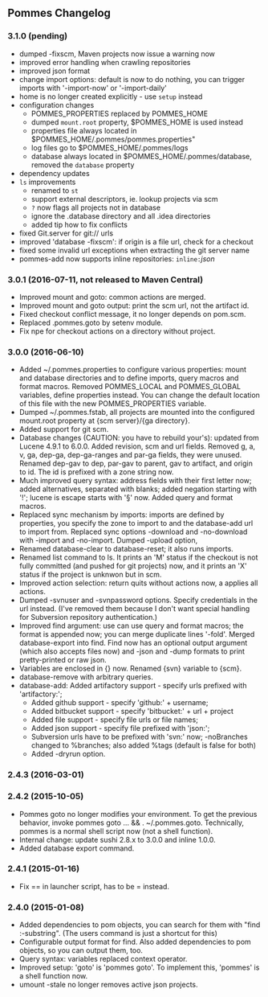 ## Pommes Changelog

### 3.1.0 (pending)

* dumped -fixscm, Maven projects now issue a warning now
* improved error handling when crawling repositories
* improved json format
* change import options: default is now to do nothing, you can trigger imports with '-import-now' or '-import-daily'
* home is no longer created explicitly - use `setup` instead
* configuration changes
  * POMMES_PROPERTIES replaced by POMMES_HOME
  * dumped `mount.root` property, $POMMES_HOME is used instead
  * properties file always located in $POMMES_HOME/.pommes/pommes.properties"
  * log files go to $POMMES_HOME/.pommes/logs
  * database always located in $POMMES_HOME/.pommes/database, removed the `database` property
* dependency updates
* `ls` improvements
  * renamed to `st`
  * support external descriptors, ie. lookup projects via scm
  * `?` now flags all projects not in database
  * ignore the .database directory and all .idea directories
  * added tip how to fix conflicts
* fixed Git.server for git:// urls
* improved 'database -fixscm': if origin is a file url, check for a checkout
* fixed some invalid url exceptions when extracting the git server name
* pommes-add now supports inline repositories: `inline:`*json*


### 3.0.1 (2016-07-11, not released to Maven Central)

* Improved mount and goto: common actions are merged.
* Improved mount and goto output: print the scm url, not the artifact id.
* Fixed checkout conflict message, it no longer depends on pom.scm.
* Replaced .pommes.goto by setenv module. 
* Fix npe for checkout actions on a directory without project.


### 3.0.0 (2016-06-10)

* Added ~/.pommes.properties to configure various properties: mount and database directories and to define imports, query macros and format macros.
  Removed POMMES_LOCAL and POMMES_GLOBAL variables, define properties instead. You can change the default location of this file with the new
  POMMES_PROPERTIES variable.
* Dumped ~/.pommes.fstab, all projects are mounted into the configured mount.root property at {scm server}/{ga directory}.
* Added support for git scm.
* Database changes (CAUTION: you have to rebuild your's): updated from Lucene 4.9.1 to 6.0.0. Added revision, scm and url fields.
  Removed g, a, v, ga, dep-ga, dep-ga-ranges and par-ga fields, they were unused. Renamed dep-gav to dep, par-gav to parent,
  gav to artifact, and origin to id. The id is prefixed with a zone string now.
* Much improved query syntax: address fields with their first letter now; added alternatives, separated with blanks;
  added negation starting with '!'; lucene is escape starts with '§' now.
  Added query and format macros.
* Replaced sync mechanism by imports: imports are defined by properties, you specify the zone to import to and the database-add url
  to import from. Replaced sync options -download and -no-download with -import and -no-import. Dumped -upload option,
* Renamed database-clear to database-reset; it also runs imports.
* Renamed list command to ls. It prints an 'M' status if the checkout is not fully committed
  (and pushed for git projects) now, and it prints an 'X' status if the project is unknwon but in scm.
* Improved action selection: return quits without actions now, a applies all actions.
* Dumped -svnuser and -svnpassword options. Specify credentials in the url instead.
  (I've removed them because I don't want special handling for Subversion repository authentication.)
* Improved find argument: use can use query and format macros; the format is appended now; you can merge duplicate lines '-fold'.
  Merged database-export into find. Find now has an optional output argument (which also accepts files now) and -json and -dump
  formats to print pretty-printed or raw json.
* Variables are enclosed in {} now. Renamed {svn} variable to {scm}.
* database-remove with arbitrary queries.
* database-add: Added artifactory support - specify urls prefixed with 'artifactory:';
  * Added github support - specify 'github:' + username;
  * Added bitbucket support - specify 'bitbucket:' + url + project
  * Added file support - specify file urls or file names;
  * Added json support - specify file prefixed with 'json:';
  * Subversion urls have to be prefixed with 'svn:' now; -noBranches changed to %branches; also added %tags (default is false for both)
  * Added -dryrun option.

### 2.4.3 (2016-03-01)

### 2.4.2 (2015-10-05)

* Pommes goto no longer modifies your environment. To get the previous behavior, invoke pommes goto ... && . ~/.pommes.goto.
  Technically, pommes is a normal shell script now (not a shell function).
* Internal change: update sushi 2.8.x to 3.0.0 and inline 1.0.0.
* Added database export command.

### 2.4.1 (2015-01-16)

* Fix == in launcher script, has to be = instead.

### 2.4.0 (2015-01-08)

* Added dependencies to pom objects, you can search for them with "find :-substring". (The users command is just a shortcut for this)
* Configurable output format for find. Also added dependencies to pom objects, so you can output them, too.
* Query syntax: variables replaced context operator.
* Improved setup: 'goto' is 'pommes goto'. To implement this, 'pommes' is a shell function now.
* umount -stale no longer removes active json projects.
